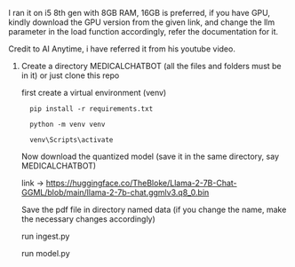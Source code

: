 I ran it on i5 8th gen with 8GB RAM, 16GB is preferred, if you have GPU, kindly download the GPU version from the given link, and change the llm parameter in the load function accordingly, refer the documentation for it.

Credit to AI Anytime, i have referred it from his youtube video.

1. Create a directory MEDICALCHATBOT (all the files and folders must be in it) or just clone this repo

   first create a virtual environment (venv)
   
         pip install -r requirements.txt
         
         python -m venv venv
         
         venv\Scripts\activate
   

   Now download the quantized model (save it in the same directory, say MEDICALCHATBOT)
   
   link -> https://huggingface.co/TheBloke/Llama-2-7B-Chat-GGML/blob/main/llama-2-7b-chat.ggmlv3.q8_0.bin

   Save the pdf file in directory named data (if you change the name, make the necessary changes accordingly)

   run ingest.py

   run model.py
